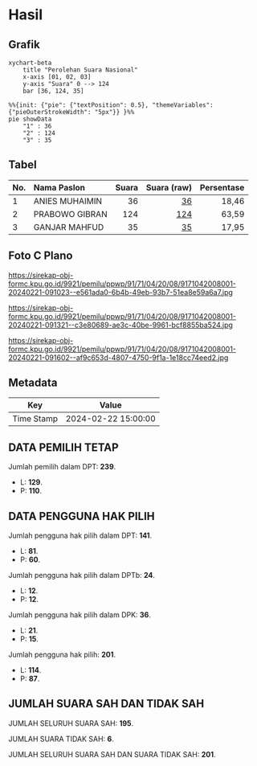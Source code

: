 # Hasil

## Grafik

```mermaid
xychart-beta
    title "Perolehan Suara Nasional"
    x-axis [01, 02, 03]
    y-axis "Suara" 0 --> 124
    bar [36, 124, 35]
```

```mermaid
%%{init: {"pie": {"textPosition": 0.5}, "themeVariables": {"pieOuterStrokeWidth": "5px"}} }%%
pie showData
    "1" : 36
    "2" : 124
    "3" : 35
```

## Tabel

| No. | Nama Paslon    | Suara | Suara (raw) | Persentase |
|:--- |:-------------- | -----:| -----------:| ----------:|
| 1   | ANIES MUHAIMIN | 36    | [36][p-1]   | 18,46      |
| 2   | PRABOWO GIBRAN | 124   | [124][p-2]  | 63,59      |
| 3   | GANJAR MAHFUD  | 35    | [35][p-3]   | 17,95      |


[p-1]: https://github.com/gigit-pemilu/pemilu-2024/blob/main/pilpres/hitung-suara/sub/91-papua/sub/71-kota-jayapura/sub/04-muara-tami/sub/2008-mosso/sub/001-tps/sub/paslon-1.txt
[p-2]: https://github.com/gigit-pemilu/pemilu-2024/blob/main/pilpres/hitung-suara/sub/91-papua/sub/71-kota-jayapura/sub/04-muara-tami/sub/2008-mosso/sub/001-tps/sub/paslon-2.txt
[p-3]: https://github.com/gigit-pemilu/pemilu-2024/blob/main/pilpres/hitung-suara/sub/91-papua/sub/71-kota-jayapura/sub/04-muara-tami/sub/2008-mosso/sub/001-tps/sub/paslon-3.txt

## Foto C Plano

https://sirekap-obj-formc.kpu.go.id/9921/pemilu/ppwp/91/71/04/20/08/9171042008001-20240221-091023--e561ada0-6b4b-49eb-93b7-51ea8e59a6a7.jpg

https://sirekap-obj-formc.kpu.go.id/9921/pemilu/ppwp/91/71/04/20/08/9171042008001-20240221-091321--c3e80689-ae3c-40be-9961-bcf8855ba524.jpg

https://sirekap-obj-formc.kpu.go.id/9921/pemilu/ppwp/91/71/04/20/08/9171042008001-20240221-091602--af9c653d-4807-4750-9f1a-1e18cc74eed2.jpg


## Metadata

| Key        | Value               |
| ---------- | ------------------- |
| Time Stamp | 2024-02-22 15:00:00 |


## DATA PEMILIH TETAP

Jumlah pemilih dalam DPT: **239**.
 * L: **129**.
 * P: **110**.

## DATA PENGGUNA HAK PILIH

Jumlah pengguna hak pilih dalam DPT: **141**.
 * L: **81**.
 * P: **60**.

Jumlah pengguna hak pilih dalam DPTb: **24**.
 * L: **12**.
 * P: **12**.

Jumlah pengguna hak pilih dalam DPK: **36**.
 * L: **21**.
 * P: **15**.

Jumlah pengguna hak pilih: **201**.
 * L: **114**.
 * P: **87**.

## JUMLAH SUARA SAH DAN TIDAK SAH

JUMLAH SELURUH SUARA SAH: **195**.

JUMLAH SUARA TIDAK SAH: **6**.

JUMLAH SELURUH SUARA SAH DAN SUARA TIDAK SAH: **201**.


